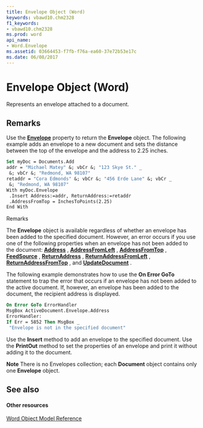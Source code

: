 ```yaml
---
title: Envelope Object (Word)
keywords: vbawd10.chm2328
f1_keywords:
- vbawd10.chm2328
ms.prod: word
api_name:
- Word.Envelope
ms.assetid: 03664453-f7fb-f76a-ea60-37e72b53e17c
ms.date: 06/08/2017
---
```



# Envelope Object (Word)

Represents an envelope attached to a document.


## Remarks

Use the  **[Envelope](document-envelope-property-word.md)** property to return the **Envelope** object. The following example adds an envelope to a new document and sets the distance between the top of the envelope and the address to 2.25 inches.


```vb
Set myDoc = Documents.Add 
addr = "Michael Matey" &; vbCr &; "123 Skye St." _ 
 &; vbCr &; "Redmond, WA 98107" 
retaddr = "Cora Edmonds" &; vbCr &; "456 Erde Lane" &; vbCr _ 
 &; "Redmond, WA 98107" 
With myDoc.Envelope 
 .Insert Address:=addr, ReturnAddress:=retaddr 
 .AddressFromTop = InchesToPoints(2.25) 
End With
```

Remarks

The  **Envelope** object is available regardless of whether an envelope has been added to the specified document. However, an error occurs if you use one of the following properties when an envelope has not been added to the document: **[Address](envelope-address-property-word.md)** , **[AddressFromLeft](envelope-addressfromleft-property-word.md)** , **[AddressFromTop](envelope-addressfromtop-property-word.md)** , **[FeedSource](envelope-feedsource-property-word.md)** , **[ReturnAddress](envelope-returnaddress-property-word.md)** , **[ReturnAddressFromLeft](envelope-returnaddressfromleft-property-word.md)** , **[ReturnAddressFromTop](envelope-returnaddressfromtop-property-word.md)** , and **[UpdateDocument](envelope-updatedocument-method-word.md)** .

The following example demonstrates how to use the  **On Error GoTo** statement to trap the error that occurs if an envelope has not been added to the active document. If, however, an envelope has been added to the document, the recipient address is displayed.




```vb
On Error GoTo ErrorHandler 
MsgBox ActiveDocument.Envelope.Address 
ErrorHandler: 
If Err = 5852 Then MsgBox _ 
 "Envelope is not in the specified document"
```

Use the  **Insert** method to add an envelope to the specified document. Use the **PrintOut** method to set the properties of an envelope and print it without adding it to the document.


 **Note**  There is no Envelopes collection; each  **Document** object contains only one **Envelope** object.


## See also


#### Other resources



[Word Object Model Reference](http://msdn.microsoft.com/library/be452561-b436-bb9b-6f94-3faa9a74a6fd%28Office.15%29.aspx)

